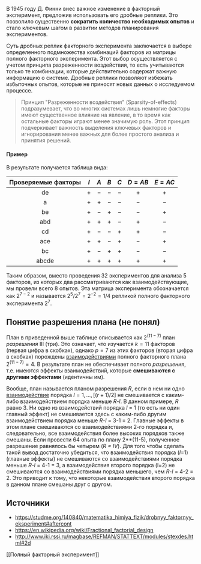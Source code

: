 В 1945 году Д. Финни внес важное изменение в факторный эксперимент, предложив использовать его дробные реплики. Это позволило существенно **сократить количество необходимых опытов** и стало ключевым шагом в развитии методов планирования экспериментов.

Суть дробных реплик факторного эксперимента заключается в выборе определенного подмножества комбинаций факторов из матрицы полного факторного эксперимента. Этот выбор осуществляется с учетом принципа разреженности воздействия, то есть учитываются только те комбинации, которые действительно содержат важную информацию о системе. Дробные реплики позволяют избежать избыточных опытов, которые не приносят новых данных о исследуемом процессе.

> Принцип "Разреженности воздействия" (Sparsity-of-effects) подразумевает, что во многих системах лишь немногие факторы имеют существенное влияние на явление, в то время как остальные факторы играют менее значимую роль. Этот принцип подчеркивает важность выделения ключевых факторов и игнорирования менее важных для более простого анализа и принятия решений.

#### Пример

В результате получается таблица вида:

| Проверяемые факторы |  $I$  |  $A$  |  $B$  |  $C$  | $D=AB$ | $E=AC$ |
| :-----------------: | :---: | :---: | :---: | :---: | :----: | :----: |
|         de          |   +   |   −   |   −   |   −   |   +    |   +    |
|          a          |   +   |   +   |   −   |   −   |   −    |   −    |
|         be          |   +   |   −   |   +   |   −   |   −    |   +    |
|         abd         |   +   |   +   |   +   |   −   |   +    |   −    |
|         cd          |   +   |   −   |   −   |   +   |   +    |   −    |
|         ace         |   +   |   +   |   −   |   +   |   −    |   +    |
|         bc          |   +   |   −   |   +   |   +   |   −    |   −    |
|        abcde        |   +   |   +   |   +   |   +   |   +    |   +    |

Таким образом, вместо проведения $32$ экспериментов для анализа $5$ факторов, из которых два рассматриваются как взаимодействующие, мы провели всего $8$ опытов. Эта матрица эксперимента обозначается как $2^{7-2}$ и называется $2^5/2^7 = 2^{-2} = 1/4$ репликой полного факторного эксперимента $2^7$.

## Понятие разрешения плана (не понял)

План в приведенной выше таблице описывается как $2^{(11-7)}$ план _разрешения_ III (три). Это означает, что изучается $k = 11$ факторов (первая цифра в скобках), однако $p = 7$ из этих факторов (вторая цифра в скобках) порождены [взаимодействиями](http://www.iki.rssi.ru/magbase/REFMAN/STATTEXT/glossary/gloss_v.html#Interactions) полного факторного плана $2^{(11-7)} = 4$. В результате план не обеспечивает полного _разрешения_, т.е. имеются эффекты взаимодействий, которые **смешиваются с другими эффектами** (идентичны им). 

Вообще, план называется планом разрешения _R_, если в нем ни одно [взаимодействие](http://www.iki.rssi.ru/magbase/REFMAN/STATTEXT/glossary/gloss_v.html#Interactions) порядка $l = 1,…,[(r+1)/2]$ не смешивается с каким-либо взаимодействием порядка меньше _R-l_. В данном примере, _R_ равно 3. Ни одно из взаимодействий порядка _l_ = 1 (то есть ни один главный эффект) не смешивается здесь с каким-либо другим взаимодействием порядка меньше _R-l_ = 3-1 = 2. Главные эффекты в этом плане смешиваются со взаимодействиями 2-го порядка и, следовательно, все взаимодействия более высоких порядков также смешаны. Если провести 64 опыта по плану 2**(11-5), полученное разрешение равнялось бы четырем (_R = IV_). Для того чтобы сделать такой вывод достаточно убедиться, что взаимодействия порядка (_l_=1) (главные эффекты) не смешиваются со взаимодействиями порядка меньше _R-l_ = 4-1 = 3, а взаимодействия второго порядка (l=2) не смешиваются со взаимодействиями порядка меньшего, чем _R-l_ = 4-2 = 2. Это приводит к тому, что некоторые взаимодействия второго порядка в данном плане смешаны друг с другом.

## Источники

- <https://studme.org/140840/matematika_himiya_fizik/drobnyy_faktornyy_eksperiment#aftercont>
- <https://en.wikipedia.org/wiki/Fractional_factorial_design>
- http://www.iki.rssi.ru/magbase/REFMAN/STATTEXT/modules/stexdes.html#2d

[[Полный факторный эксперимент]]